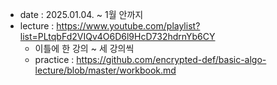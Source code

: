 - date : 2025.01.04. ~ 1월 안까지
- lecture : https://www.youtube.com/playlist?list=PLtqbFd2VIQv4O6D6l9HcD732hdrnYb6CY
  - 이틀에 한 강의 ~ 세 강의씩
  - practice : https://github.com/encrypted-def/basic-algo-lecture/blob/master/workbook.md
